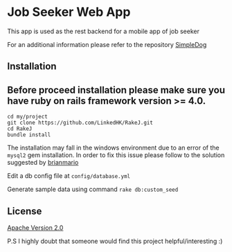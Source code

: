 # Job Seeker Web App

This app is used as the rest backend for a mobile app of job seeker

For an additional information please refer to the repository  [SimpleDog](https://github.com/LinkedHK/SimpleDog)

## Installation
Before proceed installation please make sure you have ruby on rails framework version >= 4.0.
------------------------

    cd my/project
    git clone https://github.com/LinkedHK/RakeJ.git
    cd RakeJ
    bundle install

The installation may fall in the windows environment due to an error of the `mysql2` gem installation.
In order to fix this issue please follow to the solution suggested by [brianmario](https://github.com/brianmario/mysql2)

Edit a db config file  at `config/database.yml`

Generate sample data using command `rake db:custom_seed`

## License

[Apache Version 2.0](http://www.apache.org/licenses/LICENSE-2.0.html)

P.S I highly doubt that someone would find this project helpful/interesting :)


